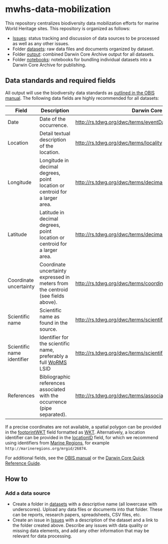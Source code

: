 # mwhs-data-mobilization

This repository centralizes biodiversity data mobilization efforts for marine World Heritage sites. This repository is organized as follows:

- [Issues](https://github.com/iobis/mwhs-data-mobilization/issues): status tracking and discussion of data sources to be processed as well as any other issues.
- Folder [datasets](datasets): raw data files and documents organized by dataset.
- Folder [output](output): combined Darwin Core Archive output for all datasets.
- Folder [notebooks](notebooks): notebooks for bundling individual datasets into a Darwin Core Archive for publishing.

## Data standards and required fields

All output will use the biodiversity data standards as [outlined in the OBIS manual](https://manual.obis.org/data_standards.html). The following data fields are highly recommended for all datasets:

| Field                      | Description                                                                                        | Darwin Core                                                |
|----------------------------|----------------------------------------------------------------------------------------------------|------------------------------------------------------------|
| Date                       | Date of the occurrence.                                                                            | http://rs.tdwg.org/dwc/terms/eventDate                     |
| Location                   | Detail textual description of the location.                                                        | http://rs.tdwg.org/dwc/terms/locality              |
| Longitude                  | Longitude in decimal degrees, point location or centroid for a larger area.                        | http://rs.tdwg.org/dwc/terms/decimalLongitude              |
| Latitude                   | Latitude in decimal degrees, point location or centroid for a larger area.                         | http://rs.tdwg.org/dwc/terms/decimalLatitude               |
| Coordinate uncertainty     | Coordinate uncertainty expressed in meters from the centroid (see fields above).                   | http://rs.tdwg.org/dwc/terms/coordinateUncertaintyInMeters |
| Scientific name            | Scientific name as found in the source.                                                            | http://rs.tdwg.org/dwc/terms/scientificName                |
| Scientific name identifier | Identifier for the scientific name, preferably a full [WoRMS](https://www.marinespecies.org/) LSID | http://rs.tdwg.org/dwc/terms/scientificNameID              |
| References                 | Bibliographic references associated with the occurrence (pipe separated).                          | http://rs.tdwg.org/dwc/terms/associatedReferences          |

If a precise coordinates are not available, a spatial polygon can be provided in the [footprintWKT](http://rs.tdwg.org/dwc/terms/footprintWKT) field formatted as [WKT](https://wktmap.com/). Alternatively, a location identifier can be provided in the [locationID](http://rs.tdwg.org/dwc/terms/locationID) field, for which we recommend using identifiers from [Marine Regions](https://marineregions.org/), for example `http://marineregions.org/mrgid/26874`.

For additional fields, see the [OBIS manual](https://manual.obis.org/data_standards.html) or the [Darwin Core Quick Reference Guide](https://dwc.tdwg.org/terms/).

## How to
### Add a data source

- Create a folder in [datasets](datasets) with a descriptive name (all lowercase with underscores). Upload any data files or documents into that folder. These can be reports, research papers, spreadsheets, CSV files, etc.
- Create an issue in [Issues](https://github.com/iobis/mwhs-data-mobilization/issues) with a description of the dataset and a link to the folder created above. Describe any issues with data quality or missing data elements, and add any other information that may be relevant for data processing.